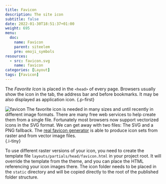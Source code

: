 ```yaml
---
title: Favicon
description: The site icon
subtitle: false
date: 2022-01-30T18:51:37+01:00 
weight: 695
menu:
  doc:
    name: Favicon
    parent: siteelem
    pre: emoji_symbols
resources:
  - src: favicon.svg
    name: favicon
categories: [Layout]
tags: [Favicon]
---
```


The _Favorite Icon_ is placed in the `<head>` of every page. Browsers usually show the icon in the tab, the address bar and before bookmarks. It may be also displayed as application icon.
{.p-first} <!--more-->

![favicon](favicon) The favorite icon is needed in many sizes and until recently in different image formats. There are many free web services to help create them from a single file. Fortunately most browsers now support vectorized icons in the SVG format. We can get away with two files: The SVG and a PNG fallback. The [real favicon generator](https://realfavicongenerator.net/) is able to produce icon sets from raster and from vector image files.  
{.i-tiny}

To use different raster versions of your icon, you need to create the template file `layouts/partials/head/favicon.html` in your project root. It will override the template from the theme, and you can place the HTML referencing your icon images there. The icon folder needs to be placed in the `static` directory and will be copied directly to the root of the published folder structure.
